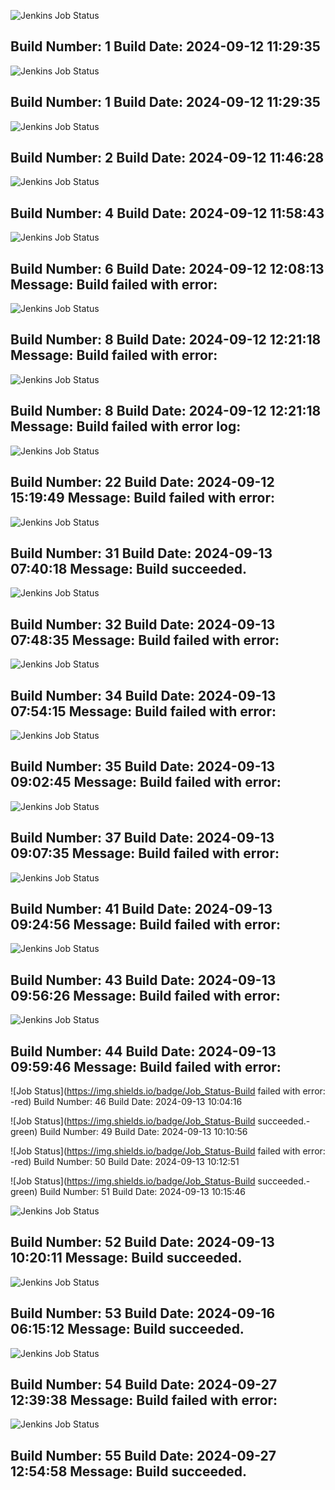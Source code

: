 
![Jenkins Job Status](https://img.shields.io/badge/Jenkins-FAILURE-red?style=flat-square)

Build Number: 1
Build Date: 2024-09-12 11:29:35
---
![Jenkins Job Status](https://img.shields.io/badge/Jenkins-FAILURE-red?style=flat-square)

Build Number: 1
Build Date: 2024-09-12 11:29:35
---
![Jenkins Job Status](https://img.shields.io/badge/Jenkins-FAILURE-red?style=flat-square)

Build Number: 2
Build Date: 2024-09-12 11:46:28
---
![Jenkins Job Status](https://img.shields.io/badge/Jenkins-FAILURE-red?style=flat-square)

Build Number: 4
Build Date: 2024-09-12 11:58:43
---
![Jenkins Job Status](https://img.shields.io/badge/Jenkins-FAILURE-red?style=flat-square)

Build Number: 6
Build Date: 2024-09-12 12:08:13
Message: Build failed with error: 
---
![Jenkins Job Status](https://img.shields.io/badge/Jenkins-FAILURE-red?style=flat-square)

Build Number: 8
Build Date: 2024-09-12 12:21:18
Message: Build failed with error: 
---
![Jenkins Job Status](https://img.shields.io/badge/Jenkins-FAILURE-red?style=flat-square)

Build Number: 8
Build Date: 2024-09-12 12:21:18
Message: Build failed with error log: 
---
![Jenkins Job Status](https://img.shields.io/badge/Jenkins-FAILURE-red?style=flat-square)

Build Number: 22
Build Date: 2024-09-12 15:19:49
Message: Build failed with error: 
---
![Jenkins Job Status](https://img.shields.io/badge/Jenkins-SUCCESS-green?style=flat-square)

Build Number: 31
Build Date: 2024-09-13 07:40:18
Message: Build succeeded.
---
![Jenkins Job Status](https://img.shields.io/badge/Jenkins-FAILURE-red?style=flat-square)

Build Number: 32
Build Date: 2024-09-13 07:48:35
Message: Build failed with error: 
---
![Jenkins Job Status](https://img.shields.io/badge/Jenkins-FAILURE-red?style=flat-square)

Build Number: 34
Build Date: 2024-09-13 07:54:15
Message: Build failed with error: 
---
![Jenkins Job Status](https://img.shields.io/badge/Jenkins-FAILURE-red?style=flat-square)

Build Number: 35
Build Date: 2024-09-13 09:02:45
Message: Build failed with error: 
---
![Jenkins Job Status](https://img.shields.io/badge/Jenkins-FAILURE-red?style=flat-square)

Build Number: 37
Build Date: 2024-09-13 09:07:35
Message: Build failed with error: 
---
![Jenkins Job Status](https://img.shields.io/badge/Jenkins-FAILURE-red?style=flat-square)

Build Number: 41
Build Date: 2024-09-13 09:24:56
Message: Build failed with error: 
---
![Jenkins Job Status](https://img.shields.io/badge/Jenkins-FAILURE-red?style=flat-square)

Build Number: 43
Build Date: 2024-09-13 09:56:26
Message: Build failed with error: 
---
![Jenkins Job Status](https://img.shields.io/badge/Jenkins-FAILURE-red?style=flat-square)

Build Number: 44
Build Date: 2024-09-13 09:59:46
Message: Build failed with error: 
---
![Job Status](https://img.shields.io/badge/Job_Status-Build failed with error: -red)
Build Number: 46
Build Date: 2024-09-13 10:04:16

![Job Status](https://img.shields.io/badge/Job_Status-Build succeeded.-green)
Build Number: 49
Build Date: 2024-09-13 10:10:56

![Job Status](https://img.shields.io/badge/Job_Status-Build failed with error: -red)
Build Number: 50
Build Date: 2024-09-13 10:12:51

![Job Status](https://img.shields.io/badge/Job_Status-Build succeeded.-green)
Build Number: 51
Build Date: 2024-09-13 10:15:46

![Jenkins Job Status](https://img.shields.io/badge/Jenkins-SUCCESS-green?style=flat-square)

Build Number: 52
Build Date: 2024-09-13 10:20:11
Message: Build succeeded.
---
![Jenkins Job Status](https://img.shields.io/badge/Jenkins-SUCCESS-green?style=flat-square)

Build Number: 53
Build Date: 2024-09-16 06:15:12
Message: Build succeeded.
---
![Jenkins Job Status](https://img.shields.io/badge/Jenkins-FAILURE-red?style=flat-square)

Build Number: 54
Build Date: 2024-09-27 12:39:38
Message: Build failed with error: 
---
![Jenkins Job Status](https://img.shields.io/badge/Jenkins-SUCCESS-green?style=flat-square)

Build Number: 55
Build Date: 2024-09-27 12:54:58
Message: Build succeeded.
---
